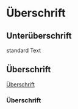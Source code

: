 # Überschrift
## Unterüberschrift
standard Text

## Überschrift
[Überschrift](#einf)

### Überschrift<a name="einf"></a>
